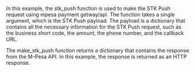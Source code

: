 In this example, the stk_push function is used to make the STK Push request using mpesa payment getway/api.
The function takes a single argument, which is the STK Push payload. 
The payload is a dictionary that contains all the necessary information for the STK Push request, such as the business short code,
the amount, the phone number, and the callback URL.

The make_stk_push function returns a dictionary that contains 
the response from the M-Pesa API. In this example, the response is returned as an HTTP response.
